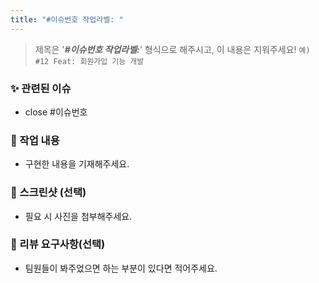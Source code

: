 ```yaml
---
title: "#이슈번호 작업라벨: "
---
```


> 제목은 '**_#이슈번호 작업라벨:_**' 형식으로 해주시고, 이 내용은 지워주세요!
```예) #12 Feat: 회원가입 기능 개발```

### ✨ 관련된 이슈
- close #이슈번호

### 🙌 작업 내용
- 구현한 내용을 기재해주세요.

### 📸 스크린샷 (선택)
- 필요 시 사진을 첨부해주세요.

### 🤔 리뷰 요구사항(선택)
- 팀원들이 봐주었으면 하는 부분이 있다면 적어주세요.